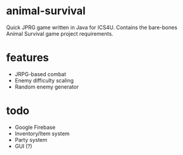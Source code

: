 # animal-survival
Quick JPRG game written in Java for ICS4U. Contains the bare-bones Animal Survival game project requirements.
  
# features
- JRPG-based combat
- Enemy difficulty scaling
- Random enemy generator

# todo
- Google Firebase
- Inventory/Item system
- Party system
- GUI (?)
